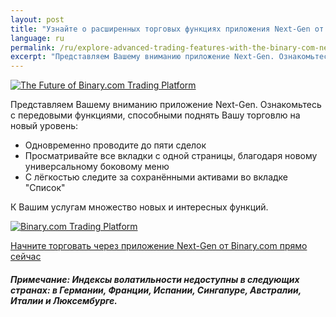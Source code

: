 ```yaml
---
layout: post
title: "Узнайте о расширенных торговых функциях приложения Next-Gen от Binary.com"
language: ru
permalink: /ru/explore-advanced-trading-features-with-the-binary-com-next-gen-app/
excerpt: "Представляем Вашему вниманию приложение Next-Gen. Ознакомьтесь с передовыми функциями, способными поднять Вашу торговлю на новый уровень..."
---
```


<p class="p--action"><a href="http://info.binary.com/2e1Yk8h"><img src="{{site.baseurl }}/images/image1.jpg" alt="The Future of Binary.com Trading Platform"></a></p>

Представляем Вашему вниманию приложение Next-Gen. Ознакомьтесь с передовыми функциями, способными поднять Вашу торговлю на новый уровень:

<ul class="bullet">
<li>Одновременно проводите до пяти сделок</li>
<li>Просматривайте все вкладки с одной страницы, благодаря новому универсальному боковому меню</li>
<li>С лёгкостью следите за сохранёнными активами во вкладке "Список"</li>
</ul>

К Вашим услугам множество новых и интересных функций.


<p class="p--action"><a href="http://info.binary.com/2e1Yk8h"><img src="{{site.baseurl }}/images/image3.png" alt="Binary.com Trading Platform"></a></p>
 
<p class="p--action"><a class="button" href="http://info.binary.com/2e1Yk8h"><span>Начните торговать через приложение Next-Gen от Binary.com прямо сейчас</span></a></p>

##### Примечание: Индексы волатильности недоступны в следующих странах: в Германии, Франции, Испании, Сингапуре, Австралии, Италии и Люксембурге.

